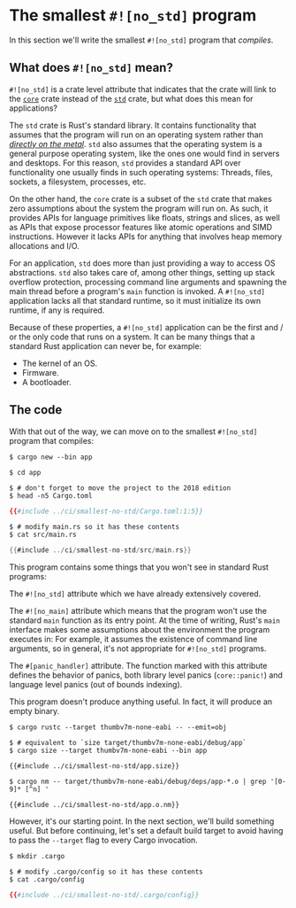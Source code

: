# The smallest `#![no_std]` program

In this section we'll write the smallest `#![no_std]` program that *compiles*.

## What does `#![no_std]` mean?

`#![no_std]` is a crate level attribute that indicates that the crate will link to the [`core`] crate
instead of the [`std`] crate, but what does this mean for applications?

[`core`]: https://doc.rust-lang.org/core/
[`std`]: https://doc.rust-lang.org/std/

The `std` crate is Rust's standard library. It contains functionality that assumes that the program
will run on an operating system rather than [*directly on the metal*]. `std` also assumes that the
operating system is a general purpose operating system, like the ones one would find in servers and
desktops. For this reason, `std` provides a standard API over functionality one usually finds in
such operating systems: Threads, files, sockets, a filesystem, processes, etc.

[*directly on the metal*]: https://en.wikipedia.org/wiki/Bare_machine

On the other hand, the `core` crate is a subset of the `std` crate that makes zero assumptions about
the system the program will run on. As such, it provides APIs for language primitives like floats,
strings and slices, as well as APIs that expose processor features like atomic operations and SIMD
instructions. However it lacks APIs for anything that involves heap memory allocations and I/O.

For an application, `std` does more than just providing a way to access OS abstractions. `std` also
takes care of, among other things, setting up stack overflow protection, processing command line
arguments and spawning the main thread before a program's `main` function is invoked. A `#![no_std]`
application lacks all that standard runtime, so it must initialize its own runtime, if any is
required.

Because of these properties, a `#![no_std]` application can be the first and / or the only code that
runs on a system. It can be many things that a standard Rust application can never be, for example:
- The kernel of an OS.
- Firmware.
- A bootloader.

## The code

With that out of the way, we can move on to the smallest `#![no_std]` program that compiles:

``` console
$ cargo new --bin app

$ cd app

$ # don't forget to move the project to the 2018 edition
$ head -n5 Cargo.toml
```

``` toml
{{#include ../ci/smallest-no-std/Cargo.toml:1:5}}
```

``` console
$ # modify main.rs so it has these contents
$ cat src/main.rs
```

``` rust
{{#include ../ci/smallest-no-std/src/main.rs}}
```

This program contains some things that you won't see in standard Rust programs:

The `#![no_std]` attribute which we have already extensively covered.

The `#![no_main]` attribute which means that the program won't use the standard `main` function as
its entry point. At the time of writing, Rust's `main` interface makes some assumptions about the
environment the program executes in: For example, it assumes the existence of command line
arguments, so in general, it's not appropriate for `#![no_std]` programs.

The `#[panic_handler]` attribute. The function marked with this attribute defines the behavior
of panics, both library level panics (`core::panic!`) and language level panics (out of bounds
indexing).

This program doesn't produce anything useful. In fact, it will produce an empty binary.

``` console
$ cargo rustc --target thumbv7m-none-eabi -- --emit=obj

$ # equivalent to `size target/thumbv7m-none-eabi/debug/app`
$ cargo size --target thumbv7m-none-eabi --bin app
```

``` text
{{#include ../ci/smallest-no-std/app.size}}
```

``` console
$ cargo nm -- target/thumbv7m-none-eabi/debug/deps/app-*.o | grep '[0-9]* [^n] '
```

``` text
{{#include ../ci/smallest-no-std/app.o.nm}}
```

However, it's our starting point. In the next section, we'll build something useful. But before
continuing, let's set a default build target to avoid having to pass the `--target` flag to every
Cargo invocation.

``` console
$ mkdir .cargo

$ # modify .cargo/config so it has these contents
$ cat .cargo/config
```

``` toml
{{#include ../ci/smallest-no-std/.cargo/config}}
```
